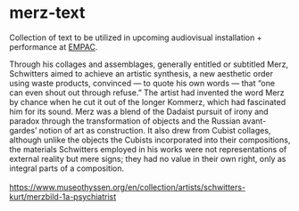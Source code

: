 # merz-text

Collection of text to be utilized in upcoming audiovisual installation + performance at <a href="http://empac.rpi.edu">EMPAC</a>.

Through his collages and assemblages, generally entitled or subtitled Merz, Schwitters aimed to achieve an artistic synthesis, a new aesthetic order using waste products, convinced — to quote his own words — that “one can even shout out through refuse.” The artist had invented the word Merz by chance when he cut it out of the longer Kommerz, which had fascinated him for its sound. Merz was a blend of the Dadaist pursuit of irony and paradox through the transformation of objects and the Russian avant-gardes’ notion of art as construction. It also drew from Cubist collages, although unlike the objects the Cubists incorporated into their compositions, the materials Schwitters employed in his works were not representations of external reality but mere signs; they had no value in their own right, only as integral parts of a composition.
<br>
<br>
https://www.museothyssen.org/en/collection/artists/schwitters-kurt/merzbild-1a-psychiatrist
